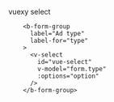 vuexy select

        <b-form-group
          label="Ad type"
          label-for="type"
        >
          <v-select
            id="vue-select"
            v-model="form.type"
            :options="option"
          />
        </b-form-group>
